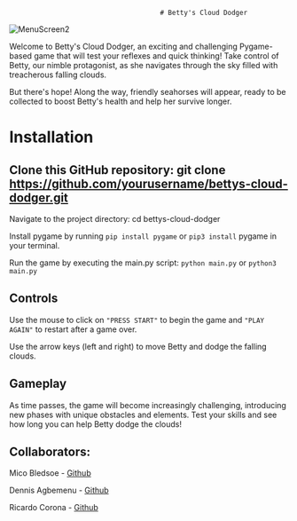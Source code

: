                                           # Betty's Cloud Dodger
![MenuScreen2](https://user-images.githubusercontent.com/108279441/234294491-13a4b9d5-666f-4eba-a33d-08ef8fce4b80.png)

Welcome to Betty's Cloud Dodger, an exciting and challenging Pygame-based game that will test your reflexes and quick thinking! Take control of Betty, our nimble protagonist, as she navigates through the sky filled with treacherous falling clouds.

But there's hope! Along the way, friendly seahorses will appear, ready to be collected to boost Betty's health and help her survive longer.

# Installation

## Clone this GitHub repository: git clone https://github.com/yourusername/bettys-cloud-dodger.git

Navigate to the project directory: cd bettys-cloud-dodger

Install pygame by running `pip install pygame` or `pip3 install` pygame in your terminal.

Run the game by executing the main.py script: `python main.py` or `python3 main.py`

## Controls

Use the mouse to click on `"PRESS START"` to begin the game and `"PLAY AGAIN"` to restart after a game over.

Use the arrow keys (left and right) to move Betty and dodge the falling clouds.

## Gameplay

As time passes, the game will become increasingly challenging, introducing new phases with unique obstacles and elements. Test your skills and see how long you can help Betty dodge the clouds!

## Collaborators: 

Mico Bledsoe - [Github](https://github.com/MicoBledsoe)

Dennis Agbemenu  - [Github](https://github.com/dagbeme1)

Ricardo Corona - [Github](https://github.com/LW068)
